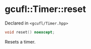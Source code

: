 # gcufl::Timer::reset
Declared in `<gcufl/Timer.hpp>`
```cpp
void reset() noexcept;
```
Resets a timer.
